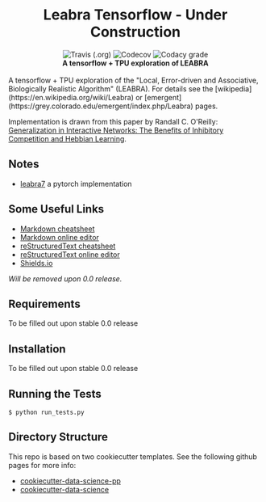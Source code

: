 <h1 align="center">Leabra Tensorflow - Under Construction</h1>
<!-- Pulled from the readme of pcdsdevices https://github.com/pcdshub/pcdsdevices -->

<!-- <p align="center"> -->
<!--   <a href="#motivation">Motivation</a> • -->
<!--   <a href="#installation">Installation</a> -->
<!-- </p> -->

<div align="center">
  <!-- Build Status -->
  <img alt="Travis (.org)" src="https://img.shields.io/travis/apra93/leabra-tf.svg?logo=travis&style=for-the-badge">
  <!-- Test Coverage -->
  <img alt="Codecov" src="https://img.shields.io/codecov/c/github/apra93/leabra-tf.svg?logo=codecov&style=for-the-badge">
  <!-- Code Grade -->
  <img alt="Codacy grade" src="https://img.shields.io/codacy/grade/ee0d0724c19b416aa84b5ce297cbeaca.svg?logo=codacy&style=for-the-badge"> 
<!-- Add in a break between the badges and the next section. Will likely not be necessary if there is a header after this -->
<div align="center">
  <strong>A tensorflow + TPU exploration of LEABRA</strong>
</div>
</div>

<br>
A tensorflow + TPU exploration of the "Local, Error-driven and Associative,
Biologically Realistic Algorithm" (LEABRA). For details see the
[wikipedia](https://en.wikipedia.org/wiki/Leabra) or [emergent](https://grey.colorado.edu/emergent/index.php/Leabra) pages.

Implementation is drawn from this paper by Randall C. O'Reilly: 
[Generalization in Interactive Networks: The Benefits of Inhibitory Competition and Hebbian Learning](https://www.mitpressjournals.org/doi/10.1162/08997660152002834).


## Notes

- [leabra7](https://github.com/cdgreenidge/leabra7) a pytorch implementation


## Some Useful Links

- [Markdown cheatsheet](https://github.com/adam-p/markdown-here/wiki/Markdown-Cheatsheet)
- [Markdown online editor](https://jbt.github.io/markdown-editor/)
- [reStructuredText cheatsheet](https://github.com/ralsina/rst-cheatsheet/blob/master/rst-cheatsheet.rst)
- [reStructuredText online editor](http://rst.ninjs.org/)
- [Shields.io](https://shields.io/)

*Will be removed upon 0.0 release.*

## Requirements

To be filled out upon stable 0.0 release

## Installation

To be filled out upon stable 0.0 release

## Running the Tests

```
$ python run_tests.py
```

## Directory Structure

This repo is based on two cookiecutter templates. See the following github pages for more info:

- [cookiecutter-data-science-pp](https://github.com/apra93/cookiecutter-data-science-pp)
- [cookiecutter-data-science](https://github.com/drivendata/cookiecutter-data-science)
